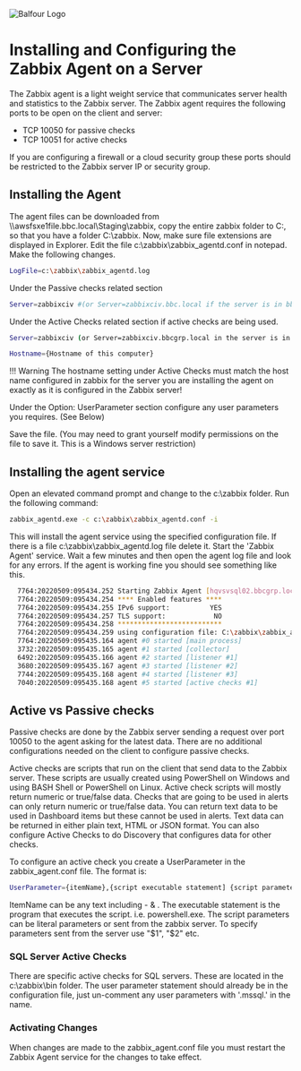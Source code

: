 ![Balfour Logo](https://www.balfourbeattyus.com/Balfour-dev.allata.com/media/content-media/2017-Balfour-Beatty-Logo-Blue.svg?ext=.svg)

# Installing and Configuring the Zabbix Agent on a Server

The Zabbix agent is a light weight service that communicates server health and statistics to the Zabbix server.
The Zabbix agent requires the following ports to be open on the client and server:

- TCP 10050 for passive checks
- TCP 10051 for active checks

If you are configuring a firewall or a cloud security group these ports should be restricted to the Zabbix server IP or security group.

## Installing the Agent

The agent files can be downloaded from \\\awsfsxe1file.bbc.local\Staging\zabbix, copy the entire zabbix folder to  C:\, so that you have a folder C:\zabbix.
Now, make sure file extensions are displayed in Explorer.
Edit the file c:\zabbix\zabbix_agentd.conf in notepad. Make the following changes.

```bash
LogFile=c:\zabbix\zabbix_agentd.log
```

Under the Passive checks related section

```bash
Server=zabbixciv #(or Server=zabbixciv.bbc.local if the server is in bbcgrp.local)
```

Under the Active Checks related section if active checks are being used.

```bash
Server=zabbixciv (or Server=zabbixciv.bbcgrp.local in the server is in bbcgrp.local)

Hostname={Hostname of this computer}
```

!!! Warning
    The hostname setting under Active Checks must match the host name configured in zabbix for the server you are installing the agent on exactly as it is configured in the Zabbix server!

Under the Option: UserParameter section configure any user parameters you requires. (See Below)

Save the file. (You may need to grant yourself modify permissions on the file to save it. This is a Windows server restriction)

## Installing the agent service

Open an elevated command prompt and change to the c:\zabbix folder.
Run the following command:

```bash
zabbix_agentd.exe -c c:\zabbix\zabbix_agentd.conf -i
```

This will install the agent service using the specified configuration file.
If there is a file c:\zabbix\zabbix_agentd.log file delete it.
Start the 'Zabbix Agent' service. Wait a few minutes and then open the agent log file and look for any errors.
If the agent is working fine you should see something like this.

```bash
  7764:20220509:095434.252 Starting Zabbix Agent [hqvsvsql02.bbcgrp.local]. Zabbix 5.0.1 (revision c2a0b03480).
  7764:20220509:095434.254 **** Enabled features ****
  7764:20220509:095434.255 IPv6 support:          YES
  7764:20220509:095434.257 TLS support:            NO
  7764:20220509:095434.258 **************************
  7764:20220509:095434.259 using configuration file: C:\zabbix\zabbix_agentd.conf
  7764:20220509:095435.164 agent #0 started [main process]
  3732:20220509:095435.165 agent #1 started [collector]
  6492:20220509:095435.166 agent #2 started [listener #1]
  3680:20220509:095435.167 agent #3 started [listener #2]
  7744:20220509:095435.168 agent #4 started [listener #3]
  7040:20220509:095435.168 agent #5 started [active checks #1]
```

## Active vs Passive checks

Passive checks are done by the Zabbix server sending a request over port 10050 to the agent asking for the latest data. There are no additional configurations needed on the client to configure passive checks.

Active checks are scripts that run on the client that send data to the Zabbix server. These scripts are usually created using PowerShell on Windows and using BASH Shell or PowerShell on Linux. Active check scripts will mostly return numeric or true/false data. Checks that are going to be used in alerts can only return numeric or true/false data. You can return text data to be used in Dashboard items but these cannot be used in alerts. Text data can be returned in either plain text, HTML or JSON format. You can also configure Active Checks to do Discovery that configures data for other checks.

To configure an active check you create a UserParameter in the zabbix_agent.conf file. The format is:

```bash
UserParameter={itemName},{script executable statement] {script parameters}
```

ItemName can be any text including - & .
The executable statement is the program that executes the script. i.e. powershell.exe.
The script parameters can be literal parameters or sent from the zabbix server. To specify parameters sent from the server use "$1", "$2" etc.

### SQL Server Active Checks

There are specific active checks for SQL servers. These are located in the c:\zabbix\bin folder.
The user parameter statement should already be in the configuration file, just un-comment any user parameters with '.mssql.' in the name.

### Activating Changes

When changes are made to the zabbix_agent.conf file you must restart the Zabbix Agent service for the changes to take effect.
